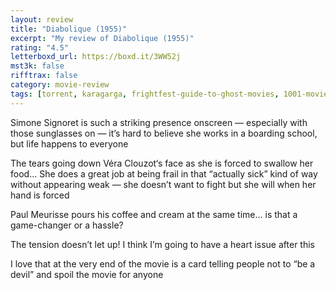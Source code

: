 ```yaml
---
layout: review
title: "Diabolique (1955)"
excerpt: "My review of Diabolique (1955)"
rating: "4.5"
letterboxd_url: https://boxd.it/3WW52j
mst3k: false
rifftrax: false
category: movie-review
tags: [torrent, karagarga, frightfest-guide-to-ghost-movies, 1001-movies, criterion]
---
```


Simone Signoret is such a striking presence onscreen — especially with those sunglasses on — it’s hard to believe she works in a boarding school, but life happens to everyone

The tears going down Véra Clouzot‘s face as she is forced to swallow her food… She does a great job at being frail in that “actually sick” kind of way without appearing weak — she doesn’t want to fight but she will when her hand is forced

Paul Meurisse pours his coffee and cream at the same time… is that a game-changer or a hassle?

The tension doesn’t let up! I think I’m going to have a heart issue after this

I love that at the very end of the movie is a card telling people not to “be a devil” and spoil the movie for anyone

